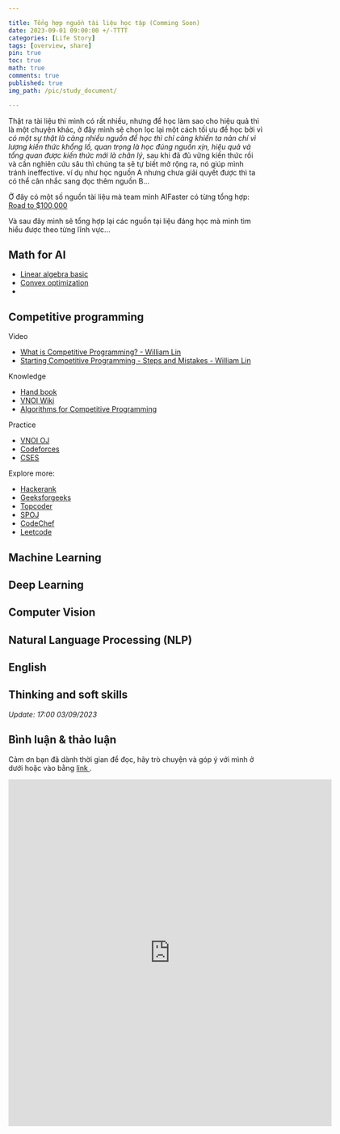```yaml
---

title: Tổng hợp nguồn tài liệu học tập (Comming Soon)
date: 2023-09-01 09:00:00 +/-TTTT
categories: [Life Story]
tags: [overview, share]
pin: true
toc: true
math: true
comments: true
published: true
img_path: /pic/study_document/

---
```


Thật ra tài liệu thì mình có rất nhiều, nhưng để học làm sao cho hiệu quả thì là một chuyện khác, ở đây mình sẽ chọn lọc lại một cách tối ưu để học bởi vì *có một sự thật là càng nhiều nguồn để học thì chỉ càng khiến ta nản chí vì lượng kiến thức khổng lồ, quan trọng là học đúng nguồn xịn, hiệu quả và tổng quan được kiến thức mới là chân lý*, sau khi đã đủ vững kiến thức rồi và cần nghiên cứu sâu thì chúng ta sẽ tự biết mở rộng ra, nó giúp mình tránh ineffective. ví dụ như học nguồn A nhưng chưa giải quyết được thì ta có thể cân nhắc sang đọc thêm nguồn B...

Ở đây có một số nguồn tài liệu mà team mình AIFaster có từng tổng hợp: [Road to $100,000](https://drive.google.com/drive/folders/1EqUuNV9qnJSuYAQnAHrmG1u3c82rkFt_?usp=drive_link)

Và sau đây mình sẽ tổng hợp lại các nguồn tại liệu đáng học mà mình tìm hiểu được theo từng lĩnh vực...

## Math for AI
- [Linear algebra basic](https://github.com/AppSalmon/AppSalmon.github.io/blob/main/my_data/study_document/linear_algebra_vht.pdf)
- [Convex optimization](https://stanford.edu/~boyd/cvxbook/)
- 

## Competitive programming

Video

- [What is Competitive Programming? - William Lin](https://www.youtube.com/watch?v=ueNT-w7Oluw&ab_channel=WilliamLin)
- [Starting Competitive Programming - Steps and Mistakes - William Lin](https://www.youtube.com/watch?v=bVKHRtafgPc&ab_channel=WilliamLin)

Knowledge

- [Hand book](https://cses.fi/book/book.pdf)
- [VNOI Wiki](https://vnoi.info/wiki/Home)
- [Algorithms for Competitive Programming](https://cp-algorithms.com/index.html)

Practice

- [VNOI OJ](https://oj.vnoi.info/)
- [Codeforces](https://codeforces.com/)
- [CSES](https://cses.fi/)

Explore more:

- [Hackerank](https://www.hackerrank.com/)
- [Geeksforgeeks](https://www.geeksforgeeks.org/)
- [Topcoder](https://www.topcoder.com/)
- [SPOJ](https://www.spoj.com/)
- [CodeChef](https://www.codechef.com/)
- [Leetcode](https://leetcode.com/)

## Machine Learning


## Deep Learning


## Computer Vision


## Natural Language Processing (NLP)


## English


## Thinking and soft skills


*Update: 17:00 03/09/2023*


## Bình luận & thảo luận

Cảm ơn bạn đã dành thời gian để đọc, hãy trò chuyện và góp ý với mình ở dưới hoặc vào bằng <a href = "https://forms.gle/ZUrzUFKadCJBAEzaA"> link </a>.

<iframe src="https://docs.google.com/forms/d/e/1FAIpQLSdYX6124QWR49d27Gu08whQH9MhDvXeW9o4KkA-kblLt4URwA/viewform?embedded=true" width="640" height="686" frameborder="0" marginheight="0" marginwidth="0">Đang tải…</iframe>
